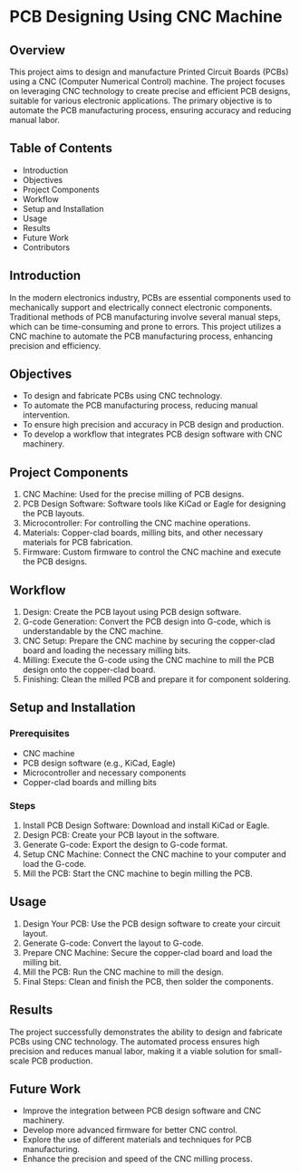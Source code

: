 # PCB Designing Using CNC Machine
## Overview
This project aims to design and manufacture Printed Circuit Boards (PCBs) using a CNC (Computer Numerical Control) machine. The project focuses on leveraging CNC technology to create precise and efficient PCB designs, suitable for various electronic applications. The primary objective is to automate the PCB manufacturing process, ensuring accuracy and reducing manual labor.

## Table of Contents
- Introduction
- Objectives
- Project Components
- Workflow
- Setup and Installation
- Usage
- Results
- Future Work
- Contributors

## Introduction
In the modern electronics industry, PCBs are essential components used to mechanically support and electrically connect electronic components. Traditional methods of PCB manufacturing involve several manual steps, which can be time-consuming and prone to errors. This project utilizes a CNC machine to automate the PCB manufacturing process, enhancing precision and efficiency.

## Objectives
- To design and fabricate PCBs using CNC technology.
- To automate the PCB manufacturing process, reducing manual intervention.
- To ensure high precision and accuracy in PCB design and production.
- To develop a workflow that integrates PCB design software with CNC machinery.
## Project Components
1. CNC Machine: Used for the precise milling of PCB designs.
2. PCB Design Software: Software tools like KiCad or Eagle for designing the PCB layouts.
3. Microcontroller: For controlling the CNC machine operations.
4. Materials: Copper-clad boards, milling bits, and other necessary materials for PCB fabrication.
5. Firmware: Custom firmware to control the CNC machine and execute the PCB designs.
## Workflow
1. Design: Create the PCB layout using PCB design software.
2. G-code Generation: Convert the PCB design into G-code, which is understandable by the CNC machine.
3. CNC Setup: Prepare the CNC machine by securing the copper-clad board and loading the necessary milling bits.
4. Milling: Execute the G-code using the CNC machine to mill the PCB design onto the copper-clad board.
5. Finishing: Clean the milled PCB and prepare it for component soldering.
## Setup and Installation
### Prerequisites
- CNC machine
- PCB design software (e.g., KiCad, Eagle)
- Microcontroller and necessary components
- Copper-clad boards and milling bits
### Steps
1. Install PCB Design Software: Download and install KiCad or Eagle.
2. Design PCB: Create your PCB layout in the software.
3. Generate G-code: Export the design to G-code format.
4. Setup CNC Machine: Connect the CNC machine to your computer and load the G-code.
5. Mill the PCB: Start the CNC machine to begin milling the PCB.
## Usage
1. Design Your PCB: Use the PCB design software to create your circuit layout.
2. Generate G-code: Convert the layout to G-code.
3. Prepare CNC Machine: Secure the copper-clad board and load the milling bit.
4. Mill the PCB: Run the CNC machine to mill the design.
5. Final Steps: Clean and finish the PCB, then solder the components.
## Results
The project successfully demonstrates the ability to design and fabricate PCBs using CNC technology. The automated process ensures high precision and reduces manual labor, making it a viable solution for small-scale PCB production.

## Future Work
- Improve the integration between PCB design software and CNC machinery.
- Develop more advanced firmware for better CNC control.
- Explore the use of different materials and techniques for PCB manufacturing.
- Enhance the precision and speed of the CNC milling process.
